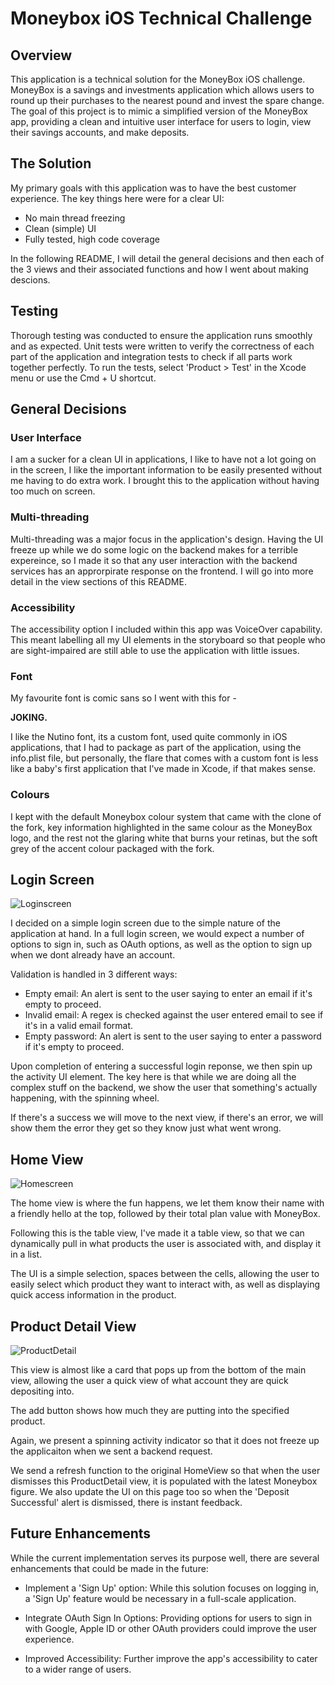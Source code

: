 
# Moneybox iOS Technical Challenge

## Overview

This application is a technical solution for the MoneyBox iOS challenge. MoneyBox is a savings and investments application which allows users to round up their purchases to the nearest pound and invest the spare change. The goal of this project is to mimic a simplified version of the MoneyBox app, providing a clean and intuitive user interface for users to login, view their savings accounts, and make deposits.

## The Solution

My primary goals with this application was to have the best customer experience. The key things here were for a clear UI:

- No main thread freezing
- Clean (simple) UI
- Fully tested, high code coverage

In the following README, I will detail the general decisions and then each of the 3 views and their associated functions and how I went about making descions.

## Testing

Thorough testing was conducted to ensure the application runs smoothly and as expected. Unit tests were written to verify the correctness of each part of the application and integration tests to check if all parts work together perfectly. To run the tests, select 'Product > Test' in the Xcode menu or use the Cmd + U shortcut.

## General Decisions

### User Interface

I am a sucker for a clean UI in applications, I like to have not a lot going on in the screen, I like the important information to be easily presented without me having to do extra work. I brought this to the application without having too much on screen.

### Multi-threading

Multi-threading was a major focus in the application's design. Having the UI freeze up while we do some logic on the backend makes for a terrible expereince, so I made it so that any user interaction with the backend services has an approrpirate response on the frontend. I will go into more detail in the view sections of this README.

### Accessibility

The accessibility option I included within this app was VoiceOver capability. This meant labelling all my UI elements in the storyboard so that people who are sight-impaired are still able to use the application with little issues.

### Font

My favourite font is comic sans so I went with this for -

**JOKING.**

I like the Nutino font, its a custom font, used quite commonly in iOS applications, that I had to package as part of the application, using the info.plist file, but personally, the flare that comes with a custom font is less like a baby's first application that I've made in Xcode, if that makes sense.

### Colours

I kept with the default Moneybox colour system that came with the clone of the fork, key information highlighted in the same colour as the MoneyBox logo, and the rest not the glaring white that burns your retinas, but the soft grey of the accent colour packaged with the fork.

## Login Screen

![Loginscreen](login.png)

I decided on a simple login screen due to the simple nature of the application at hand. In a full login screen, we would expect a number of options to sign in, such as OAuth options, as well as the option to sign up when we dont already have an account.

Validation is handled in 3 different ways:

- Empty email: An alert is sent to the user saying to enter an email if it's empty to proceed.
- Invalid email: A regex is checked against the user entered email to see if it's in a valid email format.
- Empty password: An alert is sent to the user saying to enter a password if it's empty to proceed.

Upon completion of entering a successful login reponse, we then spin up the activity UI element. The key here is that while we are doing all the complex stuff on the backend, we show the user that something's actually happening, with the spinning wheel. 

If there's a success we will move to the next view, if there's an error, we will show them the error they get so they know just what went wrong.


## Home View

![Homescreen](home.png)

The home view is where the fun happens, we let them know their name with a friendly hello at the top, followed by their total plan value with MoneyBox.

Following this is the table view, I've made it a table view, so that we can dynamically pull in what products the user is associated with, and display it in a list.

The UI is a simple selection, spaces between the cells, allowing the user to easily select which product they want to interact with, as well as displaying quick access information in the product.

## Product Detail View

![ProductDetail](productDetail.png)

This view is almost like a card that pops up from the bottom of the main view, allowing the user a quick view of what account they are quick depositing into.

The add button shows how much they are putting into the specified product.

Again, we present a spinning activity indicator so that it does not freeze up the applicaiton when we sent a backend request.

We send a refresh function to the original HomeView so that when the user dismisses this ProductDetail view, it is populated with the latest Moneybox figure. We also update the UI on this page too so when the 'Deposit Successful' alert is dismissed, there is instant feedback.

## Future Enhancements

While the current implementation serves its purpose well, there are several enhancements that could be made in the future:

- Implement a 'Sign Up' option: While this solution focuses on logging in, a 'Sign Up' feature would be necessary in a full-scale application.
   
-  Integrate OAuth Sign In Options: Providing options for users to sign in with Google, Apple ID or other OAuth providers could improve the user experience.

- Improved Accessibility: Further improve the app's accessibility to cater to a wider range of users.